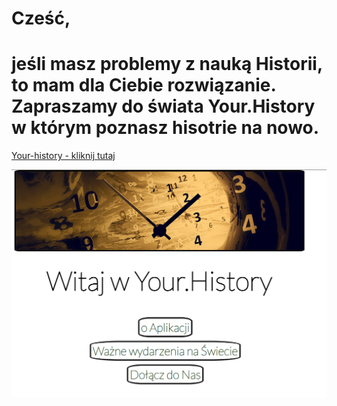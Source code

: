 # Cześć,

# jeśli masz problemy z nauką Historii, to mam dla Ciebie rozwiązanie. Zapraszamy do świata Your.History w którym poznasz hisotrie na nowo.

[Your-history - kliknij tutaj](https://mojz3szp.github.io/your-history/your.history.html)

![The book](./image/Zrzut%20ekranu.png)
